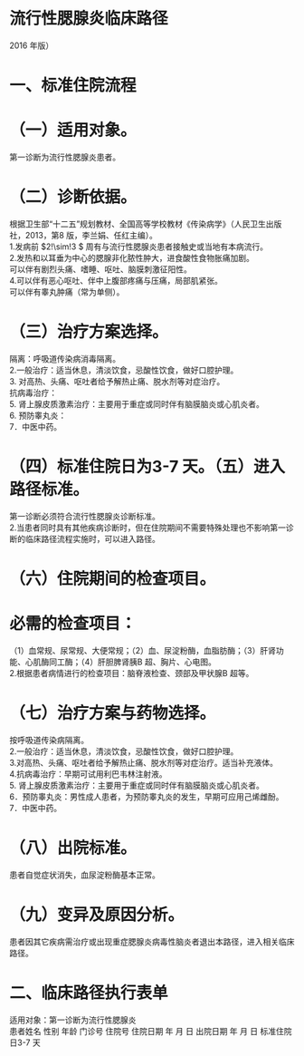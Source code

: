 # 流行性腮腺炎临床路径  
2016 年版）  
# 一、标准住院流程  
# （一）适用对象。  
第一诊断为流行性腮腺炎患者。  
# （二）诊断依据。  
根据卫生部“十二五”规划教材、全国高等学校教材《传染病学》（人民卫生出版社，2013，第8 版，李兰娟、任红主编）。  
1.发病前 $2\!\sim\!3 $ 周有与流行性腮腺炎患者接触史或当地有本病流行。  
2.发热和以耳垂为中心的腮腺非化脓性肿大，进食酸性食物胀痛加剧。  
可以伴有剧烈头痛、嗜睡、呕吐、脑膜刺激征阳性。  
4.可以伴有恶心呕吐、伴中上腹部疼痛与压痛，局部肌紧张。  
可以伴有睾丸肿痛（常为单侧）。  
# （三）治疗方案选择。  
隔离：呼吸道传染病消毒隔离。  
2.一般治疗：适当休息，清淡饮食，忌酸性饮食，做好口腔护理。  
3. 对高热、头痛、呕吐者给予解热止痛、脱水剂等对症治疗。  
抗病毒治疗：  
5. 肾上腺皮质激素治疗：主要用于重症或同时伴有脑膜脑炎或心肌炎者。  
6. 预防睾丸炎：  
7．中医中药。  
# （四）标准住院日为3-7 天。（五）进入路径标准。  
第一诊断必须符合流行性腮腺炎诊断标准。  
2.当患者同时具有其他疾病诊断时，但在住院期间不需要特殊处理也不影响第一诊断的临床路径流程实施时，可以进入路径。  
# （六）住院期间的检查项目。  
# 必需的检查项目：  
（1）血常规、尿常规、大便常规；（2）血、尿淀粉酶，血脂肪酶；（3）肝肾功能、心肌酶同工酶；（4）肝胆脾肾胰B 超、胸片、心电图。  
2.根据患者病情进行的检查项目：脑脊液检查、颈部及甲状腺B 超等。  
# （七）治疗方案与药物选择。  
按呼吸道传染病隔离。  
2.一般治疗：适当休息，清淡饮食，忌酸性饮食，做好口腔护理。  
3.对高热、头痛、呕吐者给予解热止痛、脱水剂等对症治疗。适当补充液体。  
4.抗病毒治疗：早期可试用利巴韦林注射液。  
5. 肾上腺皮质激素治疗：主要用于重症或同时伴有脑膜脑炎或心肌炎者。  
6．预防睾丸炎：男性成人患者，为预防睾丸炎的发生，早期可应用己烯雌酚。  
7．中医中药。  
# （八）出院标准。  
患者自觉症状消失，血尿淀粉酶基本正常。  
# （九）变异及原因分析。  
患者因其它疾病需治疗或出现重症腮腺炎病毒性脑炎者退出本路径，进入相关临床路径。  
# 二、临床路径执行表单  
适用对象：第一诊断为流行性腮腺炎  
患者姓名  性别   年龄   门诊号    住院号 住院日期  年  月  日     出院日期   年  月  日     标准住院日3-7 天  
